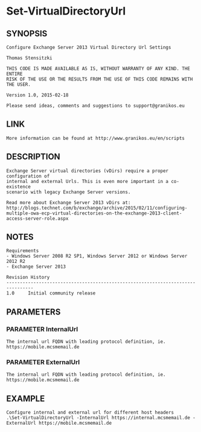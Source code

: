# Set-VirtualDirectoryUrl
## SYNOPSIS
    Configure Exchange Server 2013 Virtual Directory Url Settings
   
   	Thomas Stensitzki
	
	THIS CODE IS MADE AVAILABLE AS IS, WITHOUT WARRANTY OF ANY KIND. THE ENTIRE 
	RISK OF THE USE OR THE RESULTS FROM THE USE OF THIS CODE REMAINS WITH THE USER.
	
	Version 1.0, 2015-02-18

    Please send ideas, comments and suggestions to support@granikos.eu 
 
## LINK  
    More information can be found at http://www.granikos.eu/en/scripts 
	
## DESCRIPTION
    Exchange Server virtual directories (vDirs) require a proper configuration of
    internal and external Urls. This is even more important in a co-existence 
    scenario with legacy Exchange Server versions.

    Read more about Exchange Server 2013 vDirs at:
    http://blogs.technet.com/b/exchange/archive/2015/02/11/configuring-multiple-owa-ecp-virtual-directories-on-the-exchange-2013-client-access-server-role.aspx
    

## NOTES 
    Requirements 
    - Windows Server 2008 R2 SP1, Windows Server 2012 or Windows Server 2012 R2
    - Exchange Server 2013

    Revision History 
    -------------------------------------------------------------------------------- 
    1.0     Initial community release 
	
## PARAMETERS
### PARAMETER InternalUrl
    The internal url FQDN with leading protocol definition, ie. https://mobile.mcsmemail.de

### PARAMETER ExternalUrl
    The internal url FQDN with leading protocol definition, ie. https://mobile.mcsmemail.de
   
## EXAMPLE
    Configure internal and external url for different host headers 
    .\Set-VirtualDirectoryUrl -InternalUrl https://internal.mcsmemail.de -ExternalUrl https://mobile.mcsmemail.de
